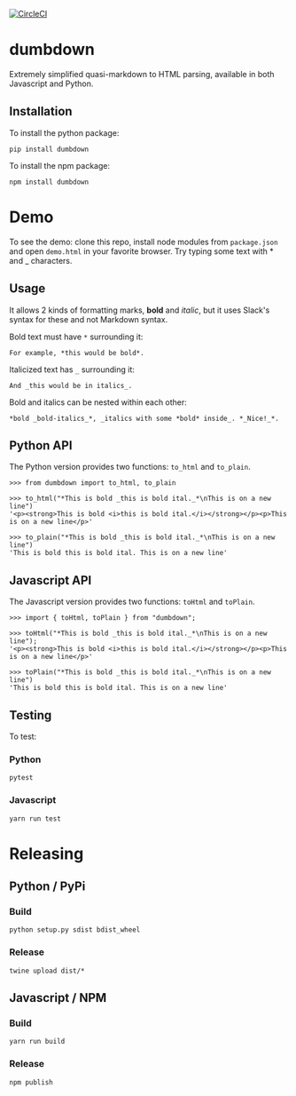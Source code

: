 [![CircleCI](https://circleci.com/gh/gojefferson/dumbdown.svg?style=svg)](https://circleci.com/gh/gojefferson/dumbdown)


# dumbdown
Extremely simplified quasi-markdown to HTML parsing, available in both Javascript and Python.

## Installation

To install the python package:

```
pip install dumbdown
```

To install the npm package:

```
npm install dumbdown
```

# Demo

To see the demo: clone this repo, install node modules from `package.json` and open `demo.html` in your favorite browser. Try typing some text with * and _ characters.


## Usage
It allows 2 kinds of formatting marks, **bold** and *italic*, but it uses Slack's syntax for these and not Markdown syntax.

Bold text must have `*` surrounding it:

```
For example, *this would be bold*.
```

Italicized text has `_` surrounding it:
```
And _this would be in italics_.
```

Bold and italics can be nested within each other:
```
*bold _bold-italics_*, _italics with some *bold* inside_. *_Nice!_*.
```

## Python API

The Python version provides two functions: `to_html` and `to_plain`.

``` {.sourceCode .python}
>>> from dumbdown import to_html, to_plain

>>> to_html("*This is bold _this is bold ital._*\nThis is on a new line")
'<p><strong>This is bold <i>this is bold ital.</i></strong></p><p>This is on a new line</p>'

>>> to_plain("*This is bold _this is bold ital._*\nThis is on a new line")
'This is bold this is bold ital. This is on a new line'
```

## Javascript API

The Javascript version provides two functions: `toHtml` and `toPlain`.

``` {.sourceCode .javascript}
>>> import { toHtml, toPlain } from "dumbdown";

>>> toHtml("*This is bold _this is bold ital._*\nThis is on a new line");
'<p><strong>This is bold <i>this is bold ital.</i></strong></p><p>This is on a new line</p>'

>>> toPlain("*This is bold _this is bold ital._*\nThis is on a new line")
'This is bold this is bold ital. This is on a new line'
```

## Testing
To test:

### Python
```
pytest
```

### Javascript

```
yarn run test
```

# Releasing

## Python / PyPi

### Build
```
python setup.py sdist bdist_wheel
```

### Release

```
twine upload dist/*
```

## Javascript / NPM

### Build

```
yarn run build
```

### Release

```
npm publish
```

